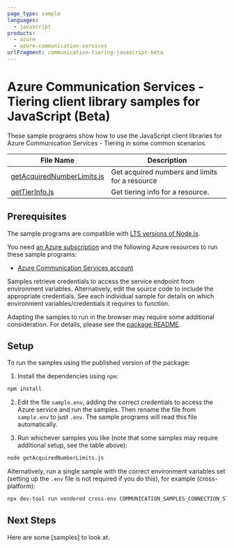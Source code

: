 ```yaml
---
page_type: sample
languages:
  - javascript
products:
  - azure
  - azure-communication-services
urlFragment: communication-tiering-javascript-beta
---
```


# Azure Communication Services - Tiering client library samples for JavaScript (Beta)

These sample programs show how to use the JavaScript client libraries for Azure Communication Services - Tiering in some common scenarios.

| **File Name**                                         | **Description**                                |
| ----------------------------------------------------- | ---------------------------------------------- |
| [getAcquiredNumberLimits.js][getacquirednumberlimits] | Get acquired numbers and limits for a resource |
| [getTierInfo.js][gettierinfo]                         | Get tiering info for a resource.               |

## Prerequisites

The sample programs are compatible with [LTS versions of Node.js](https://github.com/nodejs/release#release-schedule).

You need [an Azure subscription][freesub] and the following Azure resources to run these sample programs:

- [Azure Communication Services account][createinstance_azurecommunicationservicesaccount]

Samples retrieve credentials to access the service endpoint from environment variables. Alternatively, edit the source code to include the appropriate credentials. See each individual sample for details on which environment variables/credentials it requires to function.

Adapting the samples to run in the browser may require some additional consideration. For details, please see the [package README][package].

## Setup

To run the samples using the published version of the package:

1. Install the dependencies using `npm`:

```bash
npm install
```

2. Edit the file `sample.env`, adding the correct credentials to access the Azure service and run the samples. Then rename the file from `sample.env` to just `.env`. The sample programs will read this file automatically.

3. Run whichever samples you like (note that some samples may require additional setup, see the table above):

```bash
node getAcquiredNumberLimits.js
```

Alternatively, run a single sample with the correct environment variables set (setting up the `.env` file is not required if you do this), for example (cross-platform):

```bash
npx dev-tool run vendored cross-env COMMUNICATION_SAMPLES_CONNECTION_STRING="<communication samples connection string>" node getAcquiredNumberLimits.js
```

## Next Steps

Here are some [samples] <!--TODO: Enable link after release (https://github.com/azure-sdk-for-python/blob/main/samples.json)--> to look at.

[getacquirednumberlimits]: https://github.com/Azure/azure-sdk-for-js/blob/main/sdk/communication/communication-tiering/samples/v1-beta/javascript/getAcquiredNumberLimits.js
[gettierinfo]: https://github.com/Azure/azure-sdk-for-js/blob/main/sdk/communication/communication-tiering/samples/v1-beta/javascript/getTierInfo.js
[freesub]: https://azure.microsoft.com/free/
[createinstance_azurecommunicationservicesaccount]: https://learn.microsoft.com/azure/communication-services/quickstarts/create-communication-resource
[package]: https://github.com/Azure/azure-sdk-for-js/tree/main/sdk/communication/communication-tiering/README.md
